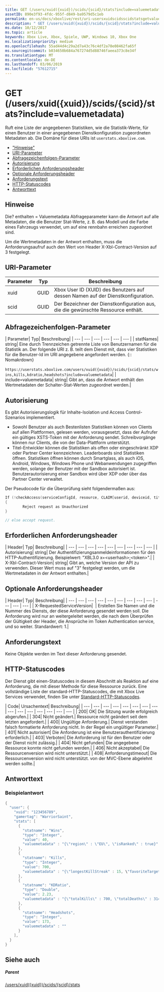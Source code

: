 ```yaml
---
title: GET (/users/xuid({xuid})/scids/{scid}/stats?include=valuemetadata)
assetID: 890e3f93-4fdc-955f-d849-ba9579d5c1eb
permalink: en-us/docs/xboxlive/rest/uri-usersxuidscidsscidstatsgetvaluemetadata.html
description: " GET (/users/xuid({xuid})/scids/{scid}/stats?include=valuemetadata)"
ms.date: 10/12/2017
ms.topic: article
keywords: Xbox Live, Xbox, Spiele, UWP, Windows 10, Xbox One
ms.localizationpriority: medium
ms.openlocfilehash: 55ad44d4c29a2d7a43c76c4df2a78e08462fa65f
ms.sourcegitcommit: b034650b684a767274d5d88746faeea373c8e34f
ms.translationtype: MT
ms.contentlocale: de-DE
ms.lasthandoff: 03/06/2019
ms.locfileid: "57612715"
---
```

# <a name="get-usersxuidxuidscidsscidstatsincludevaluemetadata"></a>GET (/users/xuid({xuid})/scids/{scid}/stats?include=valuemetadata)
Ruft eine Liste der angegebenen Statistiken, wie die Statistik-Werte, für einen Benutzer in einer angegebenen Dienstkonfiguration zugeordneten Metadaten ab.
Die Domäne für diese URIs ist `userstats.xboxlive.com`.

  * ["Hinweise"](#ID4EV)
  * [URI-Parameter](#ID4EAB)
  * [Abfragezeichenfolgen-Parameter](#ID4ELB)
  * [Autorisierung](#ID4EWC)
  * [Erforderlichen Anforderungsheader](#ID4ERD)
  * [Optionale Anforderungsheader](#ID4EDF)
  * [Anforderungstext](#ID4EHG)
  * [HTTP-Statuscodes](#ID4ESG)
  * [Antworttext](#ID4EJCAC)

<a id="ID4EV"></a>


## <a name="remarks"></a>Hinweise

Die? enthalten = Valuemetadata Abfrageparameter kann die Antwort auf alle Metadaten, die die Benutzer Stat-Werte, z. B. das Modell und die Farbe eines Fahrzeugs verwendet, um auf eine rennbahn erreichen zugeordnet sind.

Um die Wertmetadaten in der Antwort enthalten, muss die Anforderungsaufruf auch den Wert von Header X-Xbl-Contract-Version auf 3 festgelegt.

<a id="ID4EAB"></a>


## <a name="uri-parameters"></a>URI-Parameter

| Parameter| Typ| Beschreibung|
| --- | --- | --- |
| xuid| GUID| Xbox User ID (XUID) des Benutzers auf dessen Namen auf der Dienstkonfiguration.|
| scid| GUID| Der Bezeichner der Dienstkonfiguration aus, die die gewünschte Ressource enthält.|

<a id="ID4ELB"></a>


## <a name="query-string-parameters"></a>Abfragezeichenfolgen-Parameter

| Parameter| Typ| Beschreibung|
| --- | --- | --- | --- | --- | --- |
| statNames| string| Eine durch Trennzeichen getrennte Liste von Benutzernamen für die Statistik an. Der folgende URI z. B. teilt dem Dienst mit, dass vier Statistiken für die Benutzer-Id im URI angegebene angefordert werden. {:: Nomakrdown}<br/><br/>`https://userstats.xboxlive.com/users/xuid({xuid})/scids/{scid}/stats/wins,kills,kdratio,headshots?include=valuemetadata`| 
| include=valuemetadata| string| Gibt an, dass die Antwort enthält den Wertmetadaten der Schalter-Stat-Werten zugeordnet werden.|

<a id="ID4EWC"></a>


## <a name="authorization"></a>Autorisierung

Es gibt Autorisierungslogik für Inhalte-Isolation und Access Control-Szenarios implementiert.

   * Sowohl Benutzer als auch Bestenlisten Statistiken können von Clients auf allen Plattformen, gelesen werden, vorausgesetzt, dass der Aufrufer ein gültiges XSTS-Token mit der Anforderung sendet. Schreibvorgänge können nur Clients, die von der Data-Plattform unterstützt.
   * Titel-Entwickler können die Statistiken als offen oder eingeschränkt XDP oder Partner Center kennzeichnen. Leaderboards sind Statistiken öffnen. Statistiken öffnen können durch Smartglass, als auch iOS, Android, Windows, Windows Phone und Webanwendungen zugegriffen werden, solange der Benutzer mit der Sandbox autorisiert ist. Benutzerautorisierung einer Sandbox wird über XDP oder über das Partner Center verwaltet.

Der Pseudocode für die Überprüfung sieht folgendermaßen aus:


```cpp
If (!checkAccess(serviceConfigId, resource, CLAIM[userid, deviceid, titleid]))
{
        Reject request as Unauthorized
}

// else accept request.

```


<a id="ID4ERD"></a>


## <a name="required-request-headers"></a>Erforderlichen Anforderungsheader

| Header| Typ| Beschreibung|
| --- | --- | --- | --- | --- | --- | --- | --- | --- |
| Autorisierung| string| Der Authentifizierungsanmeldeinformationen für den HTTP-Authentifizierung. Beispielwert: "XBL3.0 x=&lt;userhash>;&lt;token>".|
| X-Xbl-Contract-Version| string| Gibt an, welche Version der API zu verwenden. Dieser Wert muss auf "3" festgelegt werden, um die Wertmetadaten in der Antwort enthalten.|

<a id="ID4EDF"></a>


## <a name="optional-request-headers"></a>Optionale Anforderungsheader

| Header| Typ| Beschreibung|
| --- | --- | --- | --- | --- | --- | --- | --- | --- | --- | --- | --- |
| X-RequestedServiceVersion|  | Erstellen Sie Namen und die Nummer des Diensts, der diese Anforderung gesendet werden soll. Die Anforderung wird nur an weitergeleitet werden, die nach dem Überprüfen der Gültigkeit der Header, die Ansprüche im Token Authentication service, und so weiter. Standardwert: 1.|

<a id="ID4EHG"></a>


## <a name="request-body"></a>Anforderungstext

Keine Objekte werden im Text dieser Anforderung gesendet.

<a id="ID4ESG"></a>


## <a name="http-status-codes"></a>HTTP-Statuscodes

Der Dienst gibt einen-Statuscodes in diesem Abschnitt als Reaktion auf eine Anforderung, die mit dieser Methode für diese Ressource zurück. Eine vollständige Liste der standard-HTTP-Statuscodes, die mit Xbox Live Services verwendet, finden Sie unter [Standard-HTTP-Statuscodes](../../additional/httpstatuscodes.md).

| Code| Ursachentext| Beschreibung|
| --- | --- | --- | --- | --- | --- | --- | --- | --- | --- | --- | --- | --- | --- | --- |
| 200| OK| Die Sitzung wurde erfolgreich abgerufen.|
| 304| Nicht geändert.| Ressource nicht geändert seit dem letzten angefordert.|
| 400| Ungültige Anforderung.| Dienst verstanden falsch formatierte Anforderung nicht. In der Regel ein ungültiger Parameter.|
| 401| Nicht autorisiert| Die Anforderung ist eine Benutzerauthentifizierung erforderlich.|
| 403| Verboten| Die Anforderung ist für den Benutzer oder der Dienst nicht zulässig.|
| 404| Nicht gefunden| Die angegebene Ressource konnte nicht gefunden werden.|
| 406| Nicht akzeptabel| Die Ressourcenversion wird nicht unterstützt.|
| 408| Anforderungstimeout| Die Ressourcenversion wird nicht unterstützt. von der MVC-Ebene abgelehnt werden sollte.|

<a id="ID4EJCAC"></a>


## <a name="response-body"></a>Antworttext

<a id="ID4EPCAC"></a>


### <a name="sample-response"></a>Beispielantwort


```cpp
{
  "user": {
    "xuid": "123456789",
    "gamertag": "WarriorSaint",
    "stats": [
      {
        "statname": "Wins",
        "type": "Integer",
        "value": 40,
        "valuemetadata" : "{\"region\" : \"EU\", \"isRanked\" : true}"
      },
      {
        "statname": "Kills",
        "type": "Integer",
        "value": 700,
        "valuemetadata" : "{\"longestKillStreak" : 15, \"favoriteTarget\" : \"CrazyPigeon\"}"
      },
      {
        "statname": "KDRatio",
        "type": "Double",
        "value": 2.23,
        "valuemetadata" : "{\"totalKills\" : 700, \"totalDeaths\" : 314}"
      },
      {
        "statname": "Headshots",
        "type": "Integer",
        "value": 173,
        "valuemetadata" : ""
      }
    ],
  }
}

```


<a id="ID4EZCAC"></a>


## <a name="see-also"></a>Siehe auch

<a id="ID4E2CAC"></a>


##### <a name="parent"></a>Parent

[/users/xuid({xuid})/scids/{scid}/stats](uri-usersxuidscidsscidstats.md)
